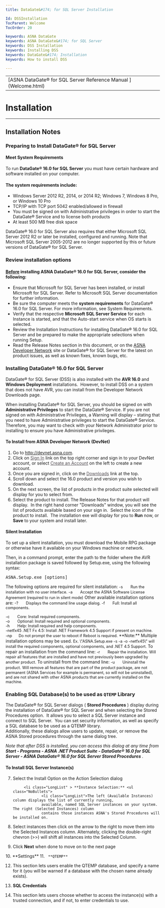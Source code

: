 ```yaml
---
title: DataGate&#174; for SQL Server Installation

Id: DSSInstallation
TocParent: Welcome
TocOrder: 20

keywords: ASNA DataGate
keywords: ASNA DataGate&#174; for SQL Server
keywords: DSS Installation
keywords: Installing DSS
keywords: DataGate&#174; Installation
keywords: How to install DSS

---
```


<table>
			    <tr>
			      <td>
				   <span class="OH_MultiViewContainerPanelDhtmlTable">[ASNA DataGate&#174; for SQL Server Reference Manual
				   ](Welcome.html)</span></td>
			    </tr>
</table>

# Installation

---

## Installation Notes

### Preparing to Install DataGate&#174; for SQL Server

#### Meet System Requirements
To run **DataGate&#174; 16.0 for SQL Server** you must have certain hardware and software installed on your computer. 

#### The system requirements include: 

- Windows Server 2012 R2, 2014, or 2014 R2; Windows 7, Windows 8 Pro, or Windows 10 Pro
- TCP/IP with TCP port 5042 enabled/allowed in firewall
- You must be signed on with Administrative privileges in order to start the DataGate&#174; Service and to license both products
- At least 500 MB free disk space

DataGate&#174; 16.0 for SQL Server also requires that either Microsoft SQL Server 2012 R2 or later be installed, configured and running. Note that Microsoft SQL Server 2005-2012 are no longer supported by this or future versions of DataGate&#174; for SQL Server. 

### Review installation options

#### <u>Before</u> installing ASNA DataGate&#174; 16.0 for SQL Server, consider the following: 

- Ensure that Microsoft for SQL Server has been installed, or install Microsoft for SQL Server. Refer to Microsoft SQL Server documentation for further information.
- Be sure the computer meets the **system requirements**  for DataGate&#174; 16.0 for SQL Server. For more information, see System Requirements.
- Verify that the respective **Microsoft SQL Server Service**  for each Instance is started, 
	and that the Auto-start service when OS starts is selected.
- Review the Installation Instructions for installing DataGate&#174; 16.0 for SQL Server and be prepared to make the appropriate selections when running Setup.
- Read the Release Notes section in this document, or on the 
	<a href="http://devnet.asna.com/">ASNA Developer Network</a> site or DataGate&#174; for SQL Server for the latest on product issues, as well as known fixes, known bugs, etc.

### Installing DataGate&#174; 16.0 for SQL Server
DataGate&#174; for SQL Server (DSS) is also installed with the **AVR 16.0** and **Windows Deployment** installations.&#160; However, to install DSS on a system that does not have AVR, you can install from the Developer Network Downloads page.&#160; 

When installing DataGate&#174; for SQL Server, you should be signed on with **Administrative Privileges** to start the DataGate&#174; Service. If you are not signed on with Administrative Privileges, a Warning will display – stating that you need to have Administrative privileges to start the DataGate&#174; Service. Therefore, you may want to check with your Network Administrator prior to installing to ensure you have Administrative privileges. 

#### To Install from ASNA Developer Network (DevNet) 

1. Go to <a href="http://devnet.asna.com" style="color: #524D52; text-decoration: underline;">http://devnet.asna.com</a>.
2. Click on 
        <a href="http://devnet.asna.com/login.aspx?ReturnUrl=/_layouts/Authenticate.aspx?Source=%2Flogin%2Easpx%3FReturnUrl%3D%252fdownloads%252f%5Flayouts%252fAuthenticate%2Easpx%253fSource%253d%25252fdownloads%25252fPages%25252fAVR81%2" style="color: #524D52; text-decoration: underline; text-underline: single">
            Sign In</a> link on the top right corner and sign in to your DevNet account, or select
	    <a href="http://devnet.asna.com/CreateAccount.aspx" style="color: #524D52; text-decoration: underline;">
	        Create an Account</a> on the left to create a new account.
3. Once you are signed in, click on the <a href="http://devnet.asna.com/downloads/Pages/default.aspx" style="color: #524D52; text-decoration: underline;">Downloads</a> link at the top.
4. Scroll down and select the 16.0 product and version you wish to download.
5. On the next screen, the list of products in the product suite selected will display for you to select from.
6. Select the product to install.&#160;The Release Notes for that product will display.&#160; 
        In the right hand corner &quot;Downloads&quot; window, you will see the list of products available based on your sign in.&#160; 
        Select the icon of the product to install.&#160; The installation exe will display for you to **Run**  now, 
        or **Save**  to your system and install later.

#### Silent Installation
To set up a silent installation, you must download the Mobile RPG package or otherwise have it available on your Windows machine or network.

Then, in a command prompt, enter the path to the folder where the AVR installation package is saved followed by Setup.exe, using the following syntax:
<pre>ASNA.Setup.exe [options] </pre>

The following options are required for silent installation:
<span style="font-size: 11pt;">
 <span style="font-size: 9.5pt;">-s&#160;&#160;&#160;&#160;&#160;&#160; Run the installation with no user interface.</span> </span> <span style="font-size: 11pt;">
 <span style="font-size: 9.5pt;">-a&#160;&#160;&#160;&#160;&#160;&#160; Accept the ASNA Software License Agreement (required to run in silent 
		mode)</span> </span>
Other available installation options are:
<span style="font-size: 11pt;">
 <span style="font-size: 9.5pt;">-?&#160;&#160;&#160;&#160;&#160;&#160; 
		Displays the command line usage dialog. -f&#160;&#160;&#160;&#160;&#160;&#160; Full: Install all components.</span> </span> <br />

 <span style="font-size: 11pt;">
 <span style="font-size: 9.5pt;">-c&#160;&#160;&#160;&#160;&#160;&#160; Core: Install required components.</span> </span> <br />

 <span style="font-size: 11pt;">
 <span style="font-size: 9.5pt;">-o&#160;&#160;&#160;&#160;&#160;&#160; 
		Optional: Install required and optional components.</span> </span> <br />

 <span style="font-size: 11pt;">
 <span style="font-size: 9.5pt;">-h&#160;&#160;&#160;&#160;&#160;&#160; 
		Help: Install required and help components.</span> </span> <br />
 <span style="font-size: 11pt;">
 <span style="font-size: 9.5pt;">-netfx45 
		.NET Fx 4.5: Install .NET Framework 4.5 Support if present on machine.</span> </span> <br />
 <span style="font-size: 11pt;">
 <span style="font-size: 9.5pt;">-np&#160;&#160;&#160;&#160;&#160; Do 
		not prompt the user to reboot if Reboot is required.</span> </span>
**Note:** Multiple installation options may be used.
<span style="font-size: 11pt;">
 <span style="font-size: 9.5pt;">Ex. 
		\&quot;ASNA.Setup.exe -s -a -o -netfx45\&quot; will install the required components, 
		optional components, and .NET 4.5 Support.</span> </span>
To repair an installation from the command line:
<span style="font-size: 11pt;">
 <span style="font-size: 9.5pt;">-r&#160;&#160;&#160;&#160;&#160;&#160; 
		Repair the installation.</span> </span> <span style="font-size: 11pt;">
 <span style="font-size: 9.5pt;">Will 
		repair all features that are installed and have not previously been 
		upgraded by another product.</span> </span>
To uninstall from the command line:
<span style="font-size: 11pt;">
 <span style="font-size: 9.5pt;">-u&#160;&#160;&#160;&#160;&#160;&#160; 
		Uninstall the product.</span> </span> <span style="font-size: 11pt;">
 <span style="font-size: 9.5pt;">Will 
		remove all features that are part of the product package, are not 
		permanent (ASNA Services for example is permanent, so will not be 
		uninstalled), and are not shared with other ASNA products that are 
		currently installed on the machine.</span> </span>

###  Enabling SQL Database(s) to be used as <code>QTEMP</code> Library 
The DataGate&#174; for SQL Server dialogs ( **Stored Procedures** ) display during the installation of DataGate&#174; for SQL Server and when selecting the Stored Procedures option.&#160; It allows you to select a SQL Server instance and connect to SQL Server.&#160; You can set security information, as well as specify a SQL database to be used as a QTEMP library. <br /> Additionally, these dialogs allow users to update, repair, or remove the ASNA Stored procedures through the same dialog tree. 

*Note that after DSS is installed, you can access this dialog at any time from **Start - Programs - ASNA .NET Product Suite - DataGate&#174; 16.0 for SQL Server - ASNA DataGate&#174; 16.0 for SQL Server Stored Procedures** .* 

####  To Install SQL Server Instance(s) 

7. Select the Install Option on the Action Selection dialog

            <li class="LongList" > **Instance Selection:** <ul class="NoBullets">
                    <li class="LongList">The left (Available Instances) column displays the list of currently running, 
					available, named SQL Server instances on your system. The right (Selected Instances) column 
					contains those instances ASNA's Stored Procedures will be installed on.
8. Select instances then click on the arrow to the right to move them into the
					Selected Instances column. Alternately, clicking the double-right chevron (&gt;&gt;) 
					 will shift all instances into the Selected Column.
9. Click **Next**  when done to move on to the next page

</li>
10. **Settings**
11. <code> **QTEMP** </code>

12. This section lets users enable the QTEMP database, and specify a name for
					it (you will be warned if a database with the chosen name already exists).

13. **SQL Credentials**

14. This section lets users choose whether to access the instance(s) with a
					trusted connection, and if not, to enter credentials to use.

</ul>
    </li>

